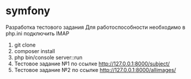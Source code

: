 # symfony
Разработка тестового задания
Для работоспособности необходимо в php.ini подключить IMAP
1. git clone
2. composer install
3. php bin/console server::run
4. Тестовое задание №1 по ссылке http://127.0.0.1:8000/subject/
5. Тестовое задание №2 по ссылке http://127.0.0.1:8000/allimages/
